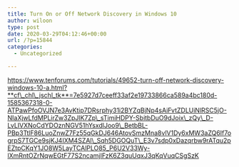 ```yaml
---
title: Turn On or Off Network Discovery in Windows 10
author: wiloon
type: post
date: 2020-03-29T04:12:46+00:00
url: /?p=15844
categories:
  - Uncategorized

---
```

https://www.tenforums.com/tutorials/49652-turn-off-network-discovery-windows-10-a.html?**cf\_chl\_jschl_tk**=7e5927d7ceeff33af2e19733866ca589a4bc180d-1585367318-0-ATPawPfoOVJN7e3AvKtip7DRsrphy31i2BYZqBjNp4sAiFvtZDLUiNlRSC5jO-NIaXjwLfdMPLirZw3ZpJlK7Zp\_sTimiHDPY-SbitbDuO9dJoix\_zQy\_D-LvLIVXNoCdYDOznNGV51hYsxdlJoo9\_BetbBL-PBp3TtlF86LuoZnwZ7Fz55qGkDJ646AtovSmzMna8vlV1Dy6xMW3aZQ6If7ogrpS7TGCe9sjKJ4IXM4SZAl\_Sqh5DGOQuT\_E3v7sdp0xDazqrbw9rATqu2pEZtpCKqY1JO8W5LayTCAlPLO85_P6U2V33Wy-lXmRntOZrNqwEGtF77S2ncamjIFzK6Z3quUqxJ3qKqVuqCSgSzK